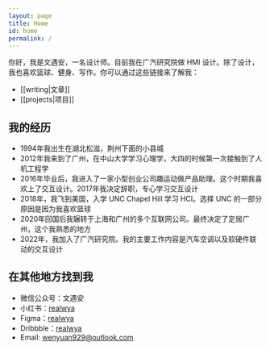 ```yaml
---
layout: page
title: Home
id: home
permalink: /
---
```


你好，我是文遇安，一名设计师。目前我在广汽研究院做 HMI 设计。除了设计，我也喜欢篮球、健身、写作。你可以通过这些链接来了解我：

- [[writing|文章]]
- [[projects|项目]]

## 我的经历

- 1994年我出生在湖北松滋，荆州下面的小县城
- 2012年我来到了广州，在中山大学学习心理学，大四的时候第一次接触到了人机工程学
- 2016年毕业后，我进入了一家小型创业公司趣运动做产品助理。这个时期我喜欢上了交互设计。2017年我决定辞职，专心学习交互设计
- 2018年，我飞到美国，入学 UNC Chapel Hill 学习 HCI。选择 UNC 的一部分原因是因为我喜欢篮球
- 2020年回国后我辗转于上海和广州的多个互联网公司。最终决定了定居广州，这个我熟悉的地方
- 2022年，我加入了广汽研究院。我的主要工作内容是汽车空调以及软硬件联动的交互设计

## 在其他地方找到我

- 微信公众号：文遇安
- 小红书：[realwya](https://www.xiaohongshu.com/user/profile/5b54a6d3f7e8b9701171b054)
- Figma：[realwya](https://www.figma.com/@realwya)
- Dribbble：[realwya](https://dribbble.com/realwya)
- Email: [wenyuan929@outlook.com](mailto:wenyuan929@outlook.com)
